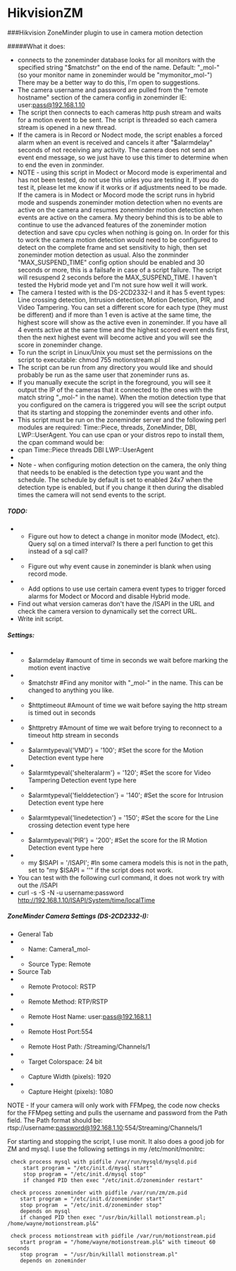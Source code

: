# HikvisionZM
###Hikvision ZoneMinder plugin to use in camera motion detection

#####What it does:
 - connects to the zoneminder database looks for all monitors with the specified string "$matchstr" on the end of the name. Default: "_mol-" (so your monitor name in zoneminder would be "mymonitor_mol-") There may be a better way to do this, I'm open to suggestions. 
 - The camera username and password are pulled from the "remote hostname" section of the camera config in zoneminder IE: user:pass@192.168.1.10  
 - The script then connects to each cameras http push stream and waits for a motion event to be sent. The script is threaded so each camera stream is opened in a new thread.
 - If the camera is in Record or Nodect mode, the script enables a forced alarm when an event is received and cancels it after "$alarmdelay" seconds of not receiving any activity. The camera does not send an event end message, so we just have to use this timer to determine when to end the even in zonminder. 
 - NOTE - using this script in Modect or Mocord mode is experimental and has not been tested, do not use this unles you are testing it. If you do test it, please let me know if it works or if adjustments need to be made. If the camera is in Modect or Mocord mode the script runs in hybrid mode and suspends zoneminder motion detection when no events are active on the camera and resumes zoneminder motion detection when events are active on the camera. My theory behind this is to be able to continue to use the advanced features of the zoneminder motion detection and save cpu cycles when nothing is going on. In order for this to work the camera motion detection would need to be configured to detect on the complete frame and set sensitivity to high, then set zoneminder motion detection as usual.  Also the zonminder "MAX_SUSPEND_TIME" config option should be enabled and 30 seconds or more, this is a failsafe in case of a script failure. The script will resuspend 2 seconds before the MAX_SUSPEND_TIME. I haven't tested the Hybrid mode yet and I'm not sure how well it will work.
 - The camera I tested with is the DS-2CD2332-I and it has 5 event types: Line crossing detection, Intrusion detection, Motion Detection, PIR, and Video Tampering. You can set a different score for each type (they must be different) and if more than 1 even is active at the same time, the highest score will show as the active even in zoneminder. If you have all 4 events active at the same time and the highest scored event ends first, then the next highest event will become active and you will see the score in zoneminder change.
 - To run the script in Linux/Unix you must set the permissions on the script to executable: chmod 755 motionstream.pl
 - The script can be run from any directory you would like and should probably be run as the same user that zoneminder runs as.
 - If you manually execute the script in the foreground, you will see it output the IP of the cameras that it connected to (the ones with the match string "_mol-" in the name). When the motion detection type that you configured on the camera is triggered you will see the script output that its starting and stopping the zoneminder events and other info.       
 - This script must be run on the zoneminder server and the following perl modules are required: Time::Piece, threads, ZoneMinder, DBI, LWP::UserAgent. You can use cpan or your distros repo to install them, the cpan command would be: 
 - cpan Time::Piece threads DBI LWP::UserAgent
 - 
 - Note - when configuring motion detection on the camera, the only thing that needs to be enabled is the detection type you want and the schedule. The schedule by default is set to enabled 24x7 when the detection type is enabled, but if you change it then during the disabled times the camera will not send events to the script. 


##### TODO: 
 - - Figure out how to detect a change in monitor mode (Modect, etc). Query sql on a timed interval? Is there a perl function to get this instead of a sql call?
 - - Figure out why event cause in zoneminder is blank when using record mode.
 - - Add options to use use certain camera event types to trigger forced alarms for Modect or Mocord and disable Hybrid mode.
 - Find out what version cameras don't have the /ISAPI in the URL and check the camera version to dynamically set the correct URL.
 - Write init script.


##### Settings:
 - - $alarmdelay #amount of time in seconds we wait before marking the motion event inactive
 - - $matchstr #Find any monitor with "_mol-" in the name. This can be changed to anything you like.
 - - $httptimeout #Amount of time we wait before saying the http stream is timed out in seconds
 - - $httpretry #Amount of time we wait before trying to reconnect to a timeout http stream in seconds
 - - $alarmtypeval{'VMD'} = '100'; #Set the score for the Motion Detection event type here
 - - $alarmtypeval{'shelteralarm'} = '120';   #Set the score for Video Tampering Detection event type here
 - - $alarmtypeval{'fielddetection'} = '140'; #Set the score for Intrusion Detection event type here
 - - $alarmtypeval{'linedetection'} = '150';  #Set the score for the Line crossing detection event type here
 - - $alarmtypeval{'PIR'} = '200';  #Set the score for the IR Motion Detection event type here
 - - my $ISAPI = '/ISAPI'; #In some camera models this is not in the path, set to "my $ISAPI = ''" if the script does not work.
 -  You can test with the following curl command, it does not work try with out the /ISAPI
 -  curl -s -S -N -u username:password http://192.168.1.10/ISAPI/System/time/localTime


##### ZoneMinder Camera Settings (DS-2CD2332-I):
- General Tab
- - Name: Camera1_mol-
- - Source Type: Remote
- Source Tab
- - Remote Protocol: RSTP
- - Remote Method: RTP/RSTP
- - Remote Host Name: user:pass@192.168.1.1
- - Remote Host Port:554
- - Remote Host Path: /Streaming/Channels/1
- - Target Colorspace: 24 bit	
- - Capture Width (pixels): 1920
- - Capture Height (pixels): 1080

NOTE - If your camera will only work with FFMpeg, the code now checks for the FFMpeg setting and pulls the username and password from the Path field. The Path format should be: rtsp://username:password@192.168.1.10:554/Streaming/Channels/1

For starting and stopping the script, I use monit. It also does a good job for ZM and mysql.
I use the following settings in my /etc/monit/monitrc:

```
 check process mysql with pidfile /var/run/mysqld/mysqld.pid
     start program = "/etc/init.d/mysql start"
     stop program = "/etc/init.d/mysql stop"
     if changed PID then exec "/etc/init.d/zoneminder restart"

 check process zoneminder with pidfile /var/run/zm/zm.pid
    start program = "/etc/init.d/zoneminder start"
    stop program  = "/etc/init.d/zoneminder stop"
    depends on mysql
    if changed PID then exec "/usr/bin/killall motionstream.pl; /home/wayne/motionstream.pl&"

 check process motionstream with pidfile /var/run/motionstream.pid
    start program = "/home/wayne/motionstream.pl&" with timeout 60 seconds
    stop program  = "/usr/bin/killall motionstream.pl"
    depends on zoneminder
```
